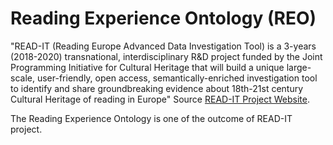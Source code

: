 # Reading Experience Ontology (REO)


"READ-IT (Reading Europe Advanced Data Investigation Tool) is a 3-years (2018-2020) transnational, interdisciplinary R&D project funded by the Joint Programming Initiative for Cultural Heritage that will build a unique large-scale, user-friendly, open access, semantically-enriched investigation tool to identify and share groundbreaking evidence about 18th-21st century Cultural Heritage of reading in Europe" Source [READ-IT Project Website](https://readit-project.eu/). 

The Reading Experience Ontology is one of the outcome of READ-IT project. 
